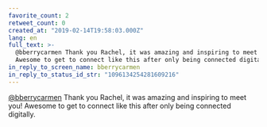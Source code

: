 ```yaml
---
favorite_count: 2
retweet_count: 0
created_at: "2019-02-14T19:58:03.000Z"
lang: en
full_text: >-
  @bberrycarmen Thank you Rachel, it was amazing and inspiring to meet you!
  Awesome to get to connect like this after only being connected digitally.
in_reply_to_screen_name: bberrycarmen
in_reply_to_status_id_str: "1096134254281609216"
---
```


[@bberrycarmen](https://twitter.com/bberrycarmen) Thank you Rachel, it was
amazing and inspiring to meet you! Awesome to get to connect like this after
only being connected digitally.
